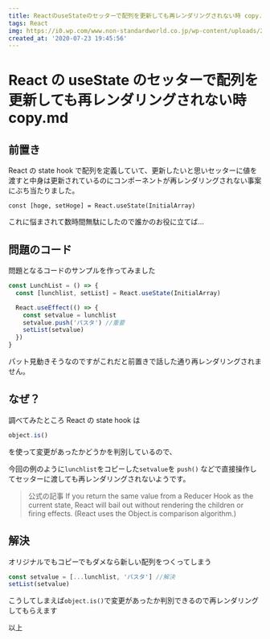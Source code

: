 ```yaml
---
title: ReactのuseStateのセッターで配列を更新しても再レンダリングされない時 copy.md
tags: React
img: https://i0.wp.com/www.non-standardworld.co.jp/wp-content/uploads/2018/08/firebase-data.png?fit=800%2C533&ssl=1
created_at: '2020-07-23 19:45:56'
---
```


# React の useState のセッターで配列を更新しても再レンダリングされない時 copy.md

## 前置き

React の state hook で配列を定義していて、更新したいと思いセッターに値を渡すと中身は更新されているのにコンポーネントが再レンダリングされない事案にぶち当たりました。

```tsx
const [hoge, setHoge] = React.useState(InitialArray)
```

これに悩まされて数時間無駄にしたので誰かのお役に立てば...

## 問題のコード

問題となるコードのサンプルを作ってみました

```jsx
const LunchList = () => {
  const [lunchlist, setList] = React.useState(InitialArray)

  React.useEffect(() => {
    const setvalue = lunchlist
    setvalue.push('パスタ') //重要
    setList(setvalue)
  })
}
```

パット見動きそうなのですがこれだと前置きで話した通り再レンダリングされません。

## なぜ？

調べてみたところ React の state hook は

```javascript
object.is()
```

を使って変更があったかどうかを判別しているので、

今回の例のように`lunchlist`をコピーした`setvalue`を
`push()` などで直接操作してセッターに渡しても再レンダリングされないようです。

> 公式の記事
> If you return the same value from a Reducer Hook as the current state, React will bail out without rendering the children or firing effects. (React uses the Object.is comparison algorithm.)

## 解決

オリジナルでもコピーでもダメなら新しい配列をつくってしまう

```javascript
const setvalue = [...lunchlist, 'パスタ'] //解決
setList(setvalue)
```

こうしてしまえば`object.is()`で変更があったか判別できるので再レンダリングしてもらえます

以上
